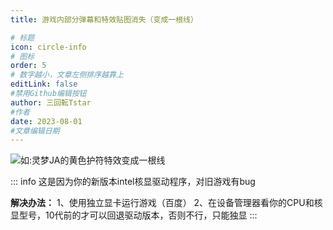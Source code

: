 ```yaml
---
title: 游戏内部分弹幕和特效贴图消失（变成一根线）

# 标题
icon: circle-info
# 图标
order: 5
# 数字越小，文章左侧排序越靠上
editLink: false
#禁用Github编辑按钮
author: 三回転Tstar
#作者
date: 2023-08-01
#文章编辑日期
---
```


![如:灵梦JA的黄色护符特效变成一根线](https://bu.dusays.com/2023/08/20/64e2166943b5e.png)

::: info 
这是因为你的新版本intel核显驱动程序，对旧游戏有bug

**解决办法：**
1、使用独立显卡运行游戏（百度）
2、在设备管理器看你的CPU和核显型号，10代前的才可以回退驱动版本，否则不行，只能独显
:::

